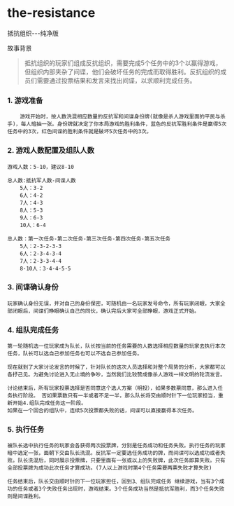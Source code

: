 # the-resistance
抵抗组织---纯净版
  
  
故事背景
      
>抵抗组织的玩家们组成反抗组织，需要完成5个任务中的3个以赢得游戏，但组织内部夹杂了间谍，他们会破坏任务的完成而取得胜利。反抗组织的成员们需要通过投票结果和发言来找出间谍，以求顺利完成任务。

### 1. 游戏准备

        游戏开始时，按人数洗混相应数量的反抗军和间谍身份牌(就像是杀人游戏里面的平民与杀手)，每人暗抽一张。身份牌就决定了你本局游戏的胜利条件，蓝色的反抗军胜利条件是赢得5次任务中的3次，红色间谍的胜利条件就是破坏5次任务中的3次。

### 2. 游戏人数配置及组队人数

    游戏人数：5-10，建议8-10

    总人数:抵抗军人数-间谍人数
        5人：3-2
        6人：4-2
        7人：4-3
        8人：5-3
        9人：6-3
        10人：6-4

    总人数：第一次任务-第二次任务-第三次任务-第四次任务-第五次任务
        5人：2-3-2-3-3
        6人：2-3-4-3-4            
        7人：2-3-3-4-4
        8-10人：3-4-4-5-5

### 3. 间谍确认身份

    玩家确认身份无误，并对自己的身份保密，可随机由一名玩家发号命令，所有玩家闭眼，大家全部闭眼后，间谍们睁眼确认自己的同伙，确认完后大家可全部睁眼，游戏正式开始。

### 4. 组队完成任务

    第一轮随机选一位玩家成为队长，队长按当前的任务需要的人数选择相应数量的玩家去执行本次任务，队长可以选自己参加任务也可以不选自己参加任务。

    现在就到了大家讨论发言的时候了，针对队长的这次人员选择和对整个局势的分析，大家都可以各抒己见。为避免讨论进入无止境的争吵，当然我们比较赞成像杀人游戏一样文明的轮流发言。

    讨论结束后，所有玩家投票选择是否同意这个选人方案（明投），如果多数票同意，那么进入任务执行阶段。 否如果票数只有一半或者不足一半，那么队长将交由顺时针下一位玩家担当，重新开始4.组队完成任务这一阶段。
    如果在一个回合的组队中，连续5次投票都失败的话，间谍可以直接赢得本次任务。

### 5. 执行任务

    被队长选中执行任务的玩家会各获得两次投票牌，分别是任务成功和任务失败。执行任务的玩家暗中选定一张，面朝下交由队长洗混。反抗军一定要选任务成功的牌，而间谍可以选成功或者失败。队长洗混后，同时展示投票牌，只要里面有一张或以上的失败牌，此次任务即算失败。只有全部投票牌为成功此次任务才算成功。(7人以上游戏时第4个任务需要两票失败才算失败)

    任务结束后，队长交由顺时针的下一位玩家担任，回到3、组队完成任务 继续游戏，当有3个成功的任务或者3个失败任务出现时，游戏结束。3个任务成功当然是抵抗军胜利，而3个任务失败则是间谍胜利。

